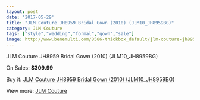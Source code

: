 ```yaml
---
layout: post
date: '2017-05-29'
title: "JLM Couture JH8959 Bridal Gown (2010) (JLM10_JH8959BG)"
category: JLM Couture
tags: ["style","wedding","formal","gown","sale"]
image: http://www.benemulti.com/8586-thickbox_default/jlm-couture-jh8959-bridal-gown-2010-jlm10jh8959bg.jpg
---
```

JLM Couture JH8959 Bridal Gown (2010) (JLM10_JH8959BG)

On Sales: **$309.99**
<a href="https://www.benemulti.com/en/jlm-couture/3280-jlm-couture-jh8959-bridal-gown-2010-jlm10jh8959bg.html"><amp-img layout="responsive" width="600" height="600" src="//www.benemulti.com/8586-thickbox_default/jlm-couture-jh8959-bridal-gown-2010-jlm10jh8959bg.jpg" alt="JLM Couture JH8959 Bridal Gown (2010) (JLM10_JH8959BG) 0" /></a>
<a href="https://www.benemulti.com/en/jlm-couture/3280-jlm-couture-jh8959-bridal-gown-2010-jlm10jh8959bg.html"><amp-img layout="responsive" width="600" height="600" src="//www.benemulti.com/8589-thickbox_default/jlm-couture-jh8959-bridal-gown-2010-jlm10jh8959bg.jpg" alt="JLM Couture JH8959 Bridal Gown (2010) (JLM10_JH8959BG) 1" /></a>
<a href="https://www.benemulti.com/en/jlm-couture/3280-jlm-couture-jh8959-bridal-gown-2010-jlm10jh8959bg.html"><amp-img layout="responsive" width="600" height="600" src="//www.benemulti.com/8588-thickbox_default/jlm-couture-jh8959-bridal-gown-2010-jlm10jh8959bg.jpg" alt="JLM Couture JH8959 Bridal Gown (2010) (JLM10_JH8959BG) 2" /></a>
<a href="https://www.benemulti.com/en/jlm-couture/3280-jlm-couture-jh8959-bridal-gown-2010-jlm10jh8959bg.html"><amp-img layout="responsive" width="600" height="600" src="//www.benemulti.com/8587-thickbox_default/jlm-couture-jh8959-bridal-gown-2010-jlm10jh8959bg.jpg" alt="JLM Couture JH8959 Bridal Gown (2010) (JLM10_JH8959BG) 3" /></a>

Buy it: [JLM Couture JH8959 Bridal Gown (2010) (JLM10_JH8959BG)](https://www.benemulti.com/en/jlm-couture/3280-jlm-couture-jh8959-bridal-gown-2010-jlm10jh8959bg.html "JLM Couture JH8959 Bridal Gown (2010) (JLM10_JH8959BG)")

View more: [JLM Couture](https://www.benemulti.com/en/33-jlm-couture "JLM Couture")